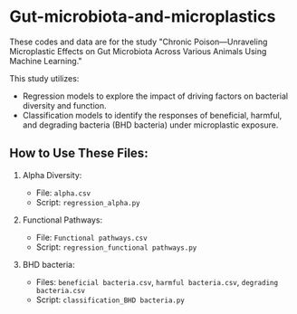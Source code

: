 # Gut-microbiota-and-microplastics

These codes and data are for the study "Chronic Poison—Unraveling Microplastic Effects on Gut Microbiota Across Various Animals Using Machine Learning."

This study utilizes:
- Regression models to explore the impact of driving factors on bacterial diversity and function.
- Classification models to identify the responses of beneficial, harmful, and degrading bacteria (BHD bacteria) under microplastic exposure.

## How to Use These Files:
1. Alpha Diversity:  
   - File: `alpha.csv`  
   - Script: `regression_alpha.py`  

2. Functional Pathways:  
   - File: `Functional pathways.csv`  
   - Script: `regression_functional pathways.py`  

3. BHD bacteria:
   - Files: `beneficial bacteria.csv`, `harmful bacteria.csv`, `degrading bacteria.csv`  
   - Script: `classification_BHD bacteria.py`  

